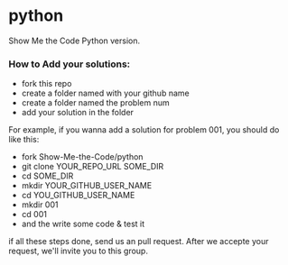 python
======

Show Me the Code Python version.


### How to Add your solutions:

  * fork this repo
  * create a folder named with your github name
  * create a folder named the problem num
  * add your solution in the folder

For example, if you wanna add a solution for problem 001, you should do like this:

  * fork Show-Me-the-Code/python
  * git clone YOUR_REPO_URL SOME_DIR
  * cd SOME_DIR
  * mkdir YOUR_GITHUB_USER_NAME
  * cd YOU_GITHUB_USER_NAME
  * mkdir 001
  * cd 001
  * and the write some code & test it

if all these steps done, send us an pull request. After we accepte your request, we'll invite you to this group.
